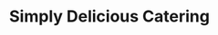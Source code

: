 ---
title: "Simply Delicious Catering"
url: /charlottesville/simply-delicious-catering/
shop: shop
---